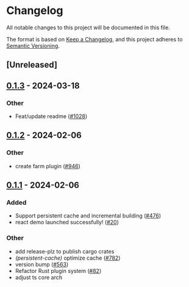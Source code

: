 # Changelog
All notable changes to this project will be documented in this file.

The format is based on [Keep a Changelog](https://keepachangelog.com/en/1.0.0/),
and this project adheres to [Semantic Versioning](https://semver.org/spec/v2.0.0.html).

## [Unreleased]

## [0.1.3](https://github.com/ErKeLost/farm/compare/farmfe_macro_cache_item-v0.1.2...farmfe_macro_cache_item-v0.1.3) - 2024-03-18

### Other
- Feat/update readme ([#1028](https://github.com/ErKeLost/farm/pull/1028))

## [0.1.2](https://github.com/farm-fe/farm/compare/farmfe_macro_cache_item-v0.1.1...farmfe_macro_cache_item-v0.1.2) - 2024-02-06

### Other
- create farm plugin ([#946](https://github.com/farm-fe/farm/pull/946))

## [0.1.1](https://github.com/farm-fe/farm/compare/farmfe_macro_cache_item-v0.1.0...farmfe_macro_cache_item-v0.1.1) - 2024-02-06

### Added
- Support persistent cache and incremental building ([#476](https://github.com/farm-fe/farm/pull/476))
- react demo launched successfully! ([#20](https://github.com/farm-fe/farm/pull/20))

### Other
- add release-plz to publish cargo crates
- *(persistent-cache)* optimize cache ([#782](https://github.com/farm-fe/farm/pull/782))
- version bump ([#563](https://github.com/farm-fe/farm/pull/563))
- Refactor Rust plugin system ([#82](https://github.com/farm-fe/farm/pull/82))
- adjust ts core arch
